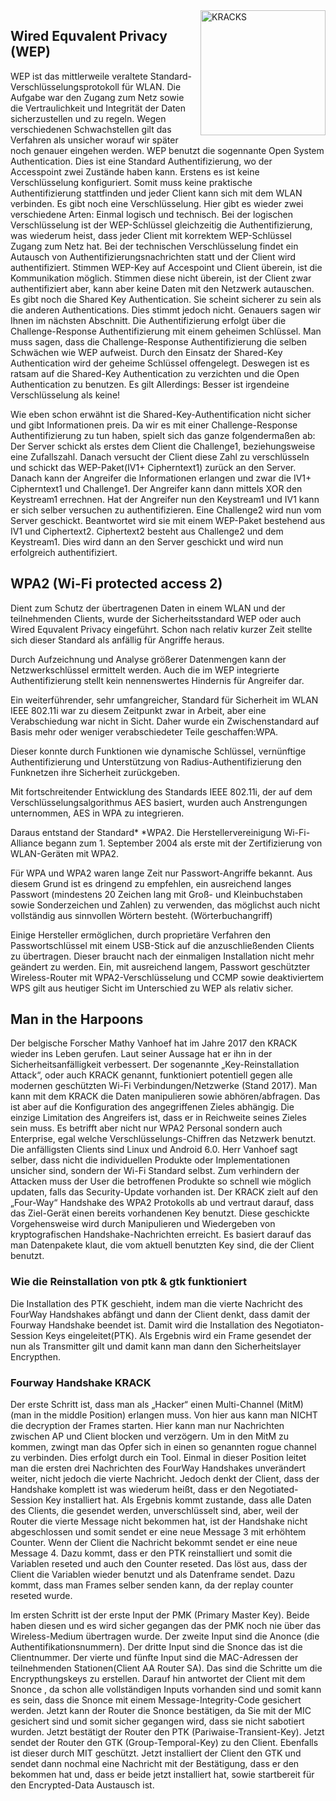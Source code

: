 <img src="https://images.idgesg.net/images/article/2017/10/krack-attack-100738914-large.jpg" alt="KRACKS" width="200" align="right"/>

## Wired Equvalent Privacy (WEP)

WEP ist das mittlerweile veraltete Standard-Verschlüsselungsprotokoll für WLAN. Die Aufgabe war den Zugang zum Netz sowie die Vertraulichkeit und Integrität der Daten sicherzustellen und zu regeln. Wegen verschiedenen Schwachstellen gilt das Verfahren als unsicher worauf wir später noch genauer eingehen werden. WEP benutzt die sogennante Open System Authentication. Dies ist eine Standard Authentifizierung, wo der Accesspoint zwei Zustände haben kann. Erstens es ist keine Verschlüsselung konfiguriert. Somit muss keine praktische Authentifizierung stattfinden und jeder Client kann sich mit dem WLAN verbinden. Es gibt noch eine Verschlüsselung. Hier gibt es wieder zwei verschiedene Arten: Einmal logisch und technisch. Bei der logischen Verschlüsselung ist der WEP-Schlüssel gleichzeitig die Authentifizierung, was wiederum heist, dass jeder Client mit korrektem WEP-Schlüssel Zugang zum Netz hat. Bei der technischen Verschlüsselung findet ein Autausch von Authentifizierungsnachrichten statt und der Client wird authentifiziert. Stimmen WEP-Key auf Accespoint und Client überein, ist die Kommunikation möglich. Stimmen diese nicht überein, ist der Client zwar authentifiziert aber, kann aber keine Daten mit den Netzwerk autauschen. Es gibt noch die Shared Key Authentication. Sie scheint sicherer zu sein als die anderen Authentications. Dies stimmt jedoch nicht. Genauers sagen wir Ihnen im nächsten Abschnitt. Die Authentifizierung erfolgt über die Challenge-Response Authentifizierung mit einem geheimen Schlüssel. Man muss sagen, dass die Challenge-Response Authentifizierung die selben Schwächen wie WEP aufweist. Durch den Einsatz der Shared-Key Authentication wird der geheime Schlüssel offengelegt. Deswegen ist es ratsam auf die Shared-Key Authentication zu verzichten und die Open Authentication zu benutzen. Es gilt Allerdings: Besser ist irgendeine Verschlüsselung als keine!

Wie eben schon erwähnt ist die Shared-Key-Authentification nicht sicher und gibt Informationen preis. Da wir es mit einer Challenge-Response Authentifizierung zu tun haben, spielt sich das ganze folgendermaßen ab: Der Server schickt als erstes dem Client die Challenge1, beziehungsweise eine Zufallszahl. Danach versucht der Client diese Zahl zu verschlüsseln und schickt das WEP-Paket(IV1+ Cipherntext1) zurück an den Server. Danach kann der Angreifer die Informationen erlangen und zwar die IV1+ Cipherntext1 und Challenge1. Der Angreifer kann dann mittels XOR den Keystream1 errechnen. Hat der Angreifer nun den Keystream1 und IV1 kann er sich selber versuchen zu authentifizieren. Eine Challenge2 wird nun vom Server geschickt. Beantwortet wird sie mit einem WEP-Paket bestehend aus IV1 und Ciphertext2. Ciphertext2 besteht aus Challenge2 und dem Keystream1. Dies wird dann an den Server geschickt und wird nun erfolgreich authentifiziert.

## WPA2 (Wi-Fi protected access 2) 

Dient zum Schutz der übertragenen Daten in einem WLAN und der teilnehmenden Clients, wurde der Sicherheitsstandard WEP oder auch Wired Equvalent Privacy eingeführt. Schon nach relativ kurzer Zeit stellte sich dieser Standard als anfällig für Angriffe heraus.

Durch Aufzeichnung und Analyse größerer Datenmengen kann der Netzwerkschlüssel ermittelt werden. Auch die im WEP integrierte Authentifizierung stellt kein nennenswertes Hindernis für Angreifer dar.

Ein weiterführender, sehr umfangreicher, Standard für Sicherheit im WLAN IEEE 802.11i war zu diesem Zeitpunkt zwar in Arbeit, aber eine Verabschiedung war nicht in Sicht. Daher wurde ein Zwischenstandard auf Basis mehr oder weniger verabschiedeter Teile geschaffen:WPA.

Dieser konnte durch Funktionen wie dynamische Schlüssel, vernünftige Authentifizierung und Unterstützung von Radius-Authentifizierung den Funknetzen ihre Sicherheit zurückgeben.

Mit fortschreitender Entwicklung des Standards IEEE 802.11i, der auf dem Verschlüsselungsalgorithmus AES basiert, wurden auch Anstrengungen unternommen, AES in WPA zu integrieren.

Daraus entstand der Standard* *WPA2. Die Herstellervereinigung Wi-Fi-Alliance begann zum 1. September 2004 als erste mit der Zertifizierung von WLAN-Geräten mit WPA2.

Für WPA und WPA2 waren lange Zeit nur Passwort-Angriffe bekannt. Aus diesem Grund ist es dringend zu empfehlen, ein ausreichend langes Passwort (mindestens 20 Zeichen lang mit Groß- und Kleinbuchstaben sowie Sonderzeichen und Zahlen) zu verwenden, das möglichst auch nicht vollständig aus sinnvollen Wörtern besteht. (Wörterbuchangriff)

Einige Hersteller ermöglichen, durch proprietäre Verfahren den Passwortschlüssel mit einem USB-Stick auf die anzuschließenden Clients zu übertragen. Dieser braucht nach der einmaligen Installation nicht mehr geändert zu werden. Ein, mit ausreichend langem, Passwort geschützter Wireless-Router mit WPA2-Verschlüsselung und CCMP sowie deaktiviertem WPS gilt aus heutiger Sicht im Unterschied zu WEP als relativ sicher.

## Man in the Harpoons

Der belgische Forscher Mathy Vanhoef hat im Jahre 2017 den KRACK wieder ins Leben gerufen. Laut seiner Aussage hat er ihn in der Sicherheitsanfälligkeit verbessert. Der sogenannte „Key-Reinstallation Attack“, oder auch KRACK genannt, funktioniert potentiell gegen alle modernen geschützten Wi-Fi Verbindungen/Netzwerke (Stand 2017). Man kann mit dem KRACK die Daten manipulieren sowie abhören/abfragen. Das ist aber auf die Konfiguration des angegriffenen Zieles abhängig. Die einzige Limitation des Angreifers ist, dass er in Reichweite seines Zieles sein muss. Es betrifft aber nicht nur WPA2 Personal sondern auch Enterprise, egal welche Verschlüsselungs-Chiffren das Netzwerk benutzt. Die anfälligsten Clients sind Linux und Android 6.0. Herr Vanhoef sagt selber, dass nicht die individuellen Produkte oder Implementationen unsicher sind, sondern der Wi-Fi Standard selbst. Zum verhindern der Attacken muss der User die betroffenen Produkte so schnell wie möglich updaten, falls das Security-Update vorhanden ist. Der KRACK zielt auf den „Four-Way“ Handshake des WPA2 Protokolls ab und vertraut darauf, dass das Ziel-Gerät einen bereits vorhandenen Key benutzt. Diese geschickte Vorgehensweise wird durch Manipulieren und Wiedergeben von kryptografischen Handshake-Nachrichten erreicht. Es basiert darauf das man Datenpakete klaut, die vom aktuell benutzten Key sind, die der Client benutzt.

### Wie die Reinstallation von ptk & gtk funktioniert

Die Installation des PTK geschieht, indem man die vierte Nachricht des FourWay Handshakes abfängt und dann der Client denkt, dass damit der Fourway Handshake beendet ist. Damit wird die Installation des Negotiaton-Session Keys eingeleitet(PTK). Als Ergebnis wird ein Frame gesendet der nun als Transmitter gilt und damit kann man dann den Sicherheitslayer Encrypthen.<span id="anchor"></span>

### Fourway Handshake KRACK

Der erste Schritt ist, dass man als „Hacker“ einen Multi-Channel (MitM) (man in the middle Position) erlangen muss. Von hier aus kann man NICHT die decryption der Frames starten. Hier kann man nur Nachrichten zwischen AP und Client blocken und verzögern. Um in den MitM zu kommen, zwingt man das Opfer sich in einen so genannten rogue channel zu verbinden. Dies erfolgt durch ein Tool. Einmal in dieser Position leitet man die ersten drei Nachrichten des FourWay Handshakes unverändert weiter, nicht jedoch die vierte Nachricht. Jedoch denkt der Client, dass der Handshake komplett ist was wiederum heißt, dass er den Negotiated-Session Key installiert hat. Als Ergebnis kommt zustande, dass alle Daten des Clients, die gesendet werden, unverschlüsselt sind, aber, weil der Router die vierte Message nicht bekommen hat, ist der Handshake nicht abgeschlossen und somit sendet er eine neue Message 3 mit erhöhtem Counter. Wenn der Client die Nachricht bekommt sendet er eine neue Message 4. Dazu kommt, dass er den PTK reinstalliert und somit die Variablen reseted und auch den Counter reseted. Das löst aus, dass der Client die Variablen wieder benutzt und als Datenframe sendet. Dazu kommt, dass man Frames selber senden kann, da der replay counter reseted wurde.

Im ersten Schritt ist der erste Input der PMK (Primary Master Key). Beide haben diesen und es wird sicher gegangen das der PMK noch nie über das Wireless-Medium übertragen wurde. Der zweite Input sind die Anonce (die Authentifikationsnummern). Der dritte Input sind die Snonce das ist die Clientnummer. Der vierte und fünfte Input sind die MAC-Adressen der teilnehmenden Stationen(Client AA Router SA). Das sind die Schritte um die Encrypthungskeys zu erstellen. Darauf hin antwortet der Client mit dem Snonce , da schon alle vollständigen Inputs vorhanden sind und somit kann es sein, dass die Snonce mit einem Message-Integrity-Code gesichert werden. Jetzt kann der Router die Snonce bestätigen, da Sie mit der MIC gesichert sind und somit sicher gegangen wird, dass sie nicht sabotiert wurden. Jetzt bestätigt der Router den PTK (Pariwaise-Transient-Key). Jetzt sendet der Router den GTK (Group-Temporal-Key) zu den Client. Ebenfalls ist dieser durch MIT geschützt. Jetzt installiert der Client den GTK und sendet dann nochmal eine Nachricht mit der Bestätigung, dass er den bekommen hat und, dass er beide jetzt installiert hat, sowie startbereit für den Encrypted-Data Austausch ist.
